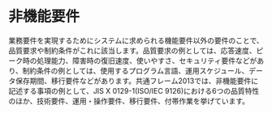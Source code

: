# 非機能要件
業務要件を実現するためにシステムに求められる機能要件以外の要件のことで、品質要求や制約条件がこれに該当します。品質要求の例としては、応答速度、ピーク時の処理能力、障害時の復旧速度、使いやすさ、セキュリティ要件などがあり、制約条件の例としては、使用するプログラム言語、運用スケジュール、データ保存期間、移行要件などがあります。共通フレーム2013では、非機能要件に記述する事項の例として、JIS X 0129-1(ISO/IEC 9126)における6つの品質特性のほか、技術要件、運用・操作要件、移行要件、付帯作業を挙げています。